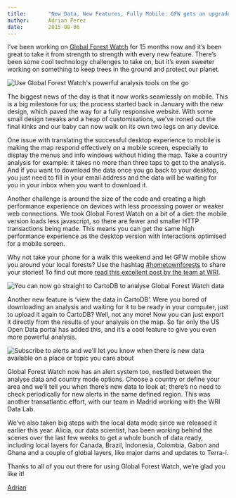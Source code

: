 ```yaml
---
title:       "New Data, New Features, Fully Mobile: GFW gets an upgrade"
author:      Adrian Perez
date:        2015-08-06
---
```


I’ve been working on <a href="http://www.vizzuality.com/projects/global-forest-watch">Global Forest Watch</a> for 15 months now and it’s been great to take it from strength to strength with every new feature. There’s been some cool technology challenges to take on, but it’s even sweeter working on something to keep trees in the ground and protect our planet. 

![Use Global Forest Watch's powerful analysis tools on the go](/assets/images/posts/70b.jpg)

The biggest news of the day is that it now works seamlessly on mobile. This is a big milestone for us; the process started back in January with the new design, which paved the way for a fully responsive website. With some small design tweaks and a heap of customisations, we’ve ironed out the final kinks and our baby can now walk on its own two legs on any device. 

One issue with translating the successful desktop experience to mobile is making the map respond effectively on a mobile screen, especially to display the menus and info windows without hiding the map. Take a country analysis for example: it takes no more than three taps to get to the analysis. And if you want to download the data once you go back to your desktop, you just need to fill in your email address and the data will be waiting for you in your inbox when you want to download it.

Another challenge is around the size of the code and creating a high performance experience on devices with less processing power or weaker web connections. We took Global Forest Watch on a bit of a diet: the mobile version loads less javascript, so there are fewer and smaller HTTP transactions being made. This means you can get the same high performance experience as the desktop version with interactions optimised for a mobile screen. 

Why not take your phone for a walk this weekend and let GFW mobile show you around your local forests? Use the hashtag <a href="https://twitter.com/search?q=%23hometownforests&src=typd">#hometownforests</a> to share your stories! To find out more <a href="http://blog.globalforestwatch.org/2015/07/gfw-goes-mobile-putting-forest-information-in-the-palm-of-your-hand/">read this excellent post by the team at WRI</a>. 

![You can now go straight to CartoDB to analyse Global Forest Watch data](/assets/images/posts/70a.png)

Another new feature is ‘view the data in CartoDB’. Were you bored of downloading an analysis and waiting for it to be ready in your computer, just to upload it again to CartoDB? Well, not any more! Now you can just export it directly from the results of your analysis on the map. So far only the US Open Data portal has added this, and it’s a cool feature to give you even more powerful analysis. 

![Subscribe to alerts and we'll let you know when there is new data available on a place or topic you care about](/assets/images/posts/70c.jpg)

Global Forest Watch now has an alert system too, nestled between the analyse data and country mode options. Choose a country or define your area and we’ll tell you when there’s new data to look at; there’s no need to check periodically for new alerts in the same defined region. This was another transatlantic effort, with our team in Madrid working with the WRI Data Lab. 

We’ve also taken big steps with the local data mode since we released it earlier this year. Alicia, our data scientist, has been working behind the scenes over the last few weeks to get a whole bunch of data ready, including local layers for Canada, Brazil, Indonesia, Colombia, Gabon and Ghana and a couple of global layers, like major dams and updates to Terra-i. 

Thanks to all of you out there for using Global Forest Watch, we’re glad you like it! 

<a href="http://www.vizzuality.com/about/adrian-perez">Adrian</a>
